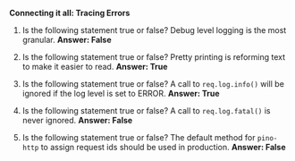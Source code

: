 **Connecting it all: Tracing Errors**

1. Is the following statement true or false?
Debug level logging is the most granular.
**Answer: False**

2. Is the following statement true or false?
Pretty printing is reforming text to make it easier to read.
**Answer: True**

3. Is the following statement true or false?
A call to `req.log.info()` will be ignored if the log level is set to ERROR.
**Answer: True**

4. Is the following statement true or false?
A call to `req.log.fatal()` is never ignored.
**Answer: False**

5. Is the following statement true or false?
The default method for `pino-http` to assign request ids should be used in production.
**Answer: False**

